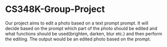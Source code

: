 # CS348K-Group-Project
Our project aims to edit a photo based on a text prompt prompt. It will decide based on the prompt which part of the photo should be edited and what functions should be used(brighten, darken, blur etc.) and then perform the editing. The output would be an edited photo based on the prompt. 
